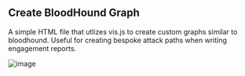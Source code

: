 ## Create BloodHound Graph

A simple HTML file that utlizes vis.js to create custom graphs similar to bloodhound. Useful for creating bespoke attack paths when writing engagement reports.

![image](https://github.com/The-Viper-One/Create-BloodHound-Graph/assets/68926315/310b98e0-3530-40d1-b41f-ba5f17a1cfd6)
